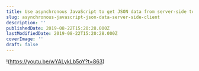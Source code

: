 ```yaml
---
title: Use asynchronous JavaScript to get JSON data from server-side to client
slug: asynchronous-javascript-json-data-server-side-client
description: ''
publishedDate: 2019-08-22T15:20:28.000Z
lastModifiedDate: 2019-08-22T15:20:28.000Z
coverImage: ''
draft: false
---
```


!(https://youtu.be/wYALykLb5oY?t=863)
